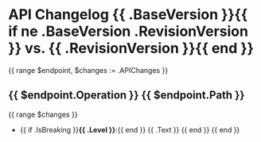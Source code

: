 # API Changelog {{ .BaseVersion }}{{ if ne .BaseVersion .RevisionVersion }} vs. {{ .RevisionVersion }}{{ end }}

{{ range $endpoint, $changes := .APIChanges }}
## {{ $endpoint.Operation }} {{ $endpoint.Path }}

{{ range $changes }}
- {{ if .IsBreaking }}**{{ .Level }}**:{{ end }} {{ .Text }}
{{ end }}
{{ end }}
